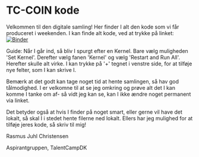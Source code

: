 # TC-COIN kode

Velkommen til den digitale samling! Her finder I alt den kode som vi får produceret i weekenden.
I kan finde alt kode, ved at trykke på linket:
[![Binder](https://mybinder.org/badge_logo.svg)](https://mybinder.org/v2/gh/juhltc/tccoin/master)

Guide: Når I går ind, så bliv I spurgt efter en Kernel. Bare vælg muligheden 'Set Kernel'. Derefter vælg
fanen 'Kernel' og vælg 'Restart and Run All'. Herefter skulle alt virke.
I kan trykke på '+' tegnet i venstre side, for at tilføje nye felter, som I kan skrive I.

Bemærk at det godt kan tage noget tid at hente samlingen, så hav god tålmodighed. I er velkomne
til at se jeg omkring og prøve alt det I kan komme I tanke om af- så vidt jeg kan se, 
kan I ikke ændre noget permanent via linket.

Det betyder også at hvis I finder på noget smart, eller gerne vil have det lokalt, så skal I i stedet
hente filerne ned lokalt. Ellers har jeg mulighed for at tilføje jeres kode, så skriv til mig!

Rasmus Juhl Christensen

Aspirantgruppen, TalentCampDK
